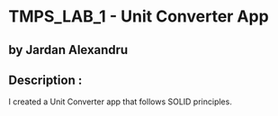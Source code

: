 # TMPS_LAB_1 - Unit Converter App 
## by Jardan Alexandru

## Description :
I created a Unit Converter app that follows SOLID principles.
